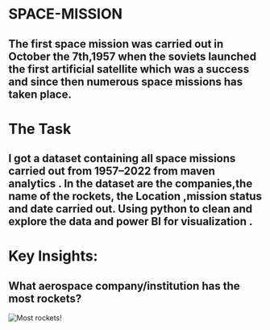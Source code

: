 # SPACE-MISSION
## The first space mission was carried out in October the 7th,1957 when the soviets launched the first artificial satellite which was a success and since then numerous space missions has taken place.
# The Task
## I got a dataset containing all space missions carried out from 1957–2022 from maven analytics . In the dataset are the companies,the name of the rockets, the Location ,mission status and date carried out. Using python to clean and explore the data and power BI for visualization .
# Key Insights:
## What aerospace company/institution has the most rockets?
![Most rockets!](
https://drive.google.com/file/d/1cbTDc0jV_QC9IE57ZUPN_uHJR-TSzfLX/view?usp=drivesdk)
